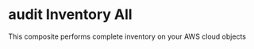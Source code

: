 audit Inventory All
============================
This composite performs complete inventory on your AWS cloud objects
